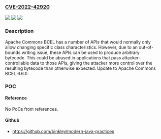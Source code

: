 ### [CVE-2022-42920](https://cve.mitre.org/cgi-bin/cvename.cgi?name=CVE-2022-42920)
![](https://img.shields.io/static/v1?label=Product&message=Apache%20Commons%20BCEL&color=blue)
![](https://img.shields.io/static/v1?label=Version&message=Apache%20Commons%20BCEL%3C%206.6.0%20&color=brighgreen)
![](https://img.shields.io/static/v1?label=Vulnerability&message=CWE-787%20Out-of-bounds%20Write&color=brighgreen)

### Description

Apache Commons BCEL has a number of APIs that would normally only allow changing specific class characteristics. However, due to an out-of-bounds writing issue, these APIs can be used to produce arbitrary bytecode. This could be abused in applications that pass attacker-controllable data to those APIs, giving the attacker more control over the resulting bytecode than otherwise expected. Update to Apache Commons BCEL 6.6.0.

### POC

#### Reference
No PoCs from references.

#### Github
- https://github.com/binkley/modern-java-practices

